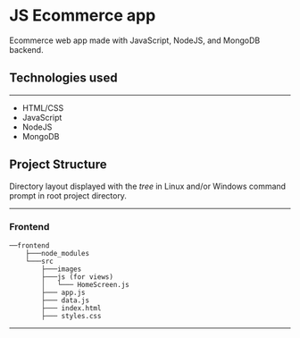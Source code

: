# JS Ecommerce app 

Ecommerce web app made with JavaScript, NodeJS, and MongoDB backend.

## Technologies used
---
- HTML/CSS
- JavaScript 
- NodeJS
- MongoDB

## Project Structure 
<p>Directory layout displayed with the <em> tree </em> in Linux and/or Windows command prompt in root project directory.</p>

--- 
### Frontend
```
──frontend
    ├───node_modules
    └───src
        ├───images
        ├───js (for views)
        │   └─── HomeScreen.js
        ├─── app.js
        ├─── data.js
        ├─── index.html
        ├─── styles.css
```
---